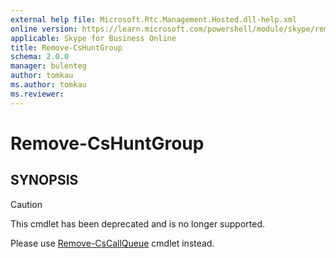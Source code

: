 ```yaml
---
external help file: Microsoft.Rtc.Management.Hosted.dll-help.xml
online version: https://learn.microsoft.com/powershell/module/skype/remove-cshuntgroup
applicable: Skype for Business Online
title: Remove-CsHuntGroup
schema: 2.0.0
manager: bulenteg
author: tomkau
ms.author: tomkau
ms.reviewer:
---
```


# Remove-CsHuntGroup

## SYNOPSIS
> [!CAUTION]
> This cmdlet has been deprecated and is no longer supported.
> 
> Please use [Remove-CsCallQueue](Remove-CsCallQueue.md) cmdlet instead.
